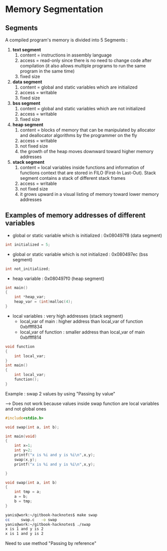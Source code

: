 # Memory Segmentation

## Segments

A compiled program's memory is divided into 5 Segments :&#x20;

1. **text segment**
   1. content = instructions in assembly language
   2. access = read-only since there is no need to change code after compilation (it also allows multiple programs to run the same program in the same time)
   3. fixed size
2. **data segment**
   1. content = global and static variables which are initialized
   2. access = writable
   3. fixed size
3. **bss segment**
   1. content = global and static variables which are not initialized
   2. access = writable
   3. fixed size
4. **heap segment**
   1. content = blocks of memory that can be manipulated by allocator and deallocator algorithms by the programmer on the fly
   2. access = writable
   3. not fixed size
   4. the growth of the heap moves downward toward higher memory addresses
5. **stack segment**
   1. content = local variables inside functions and information of functions context that are stored in FILO (First-In Last-Out). Stack segment contains a stack of different stack frames
   2. access = writable
   3. not fixed size
   4. it grows upward in a visual listing of memory toward lower memory addresses

## Examples of memory addresses of different variables

* global or static variable which is initialized : 0x080497f8 (data segment)

```c
int initialized = 5;
```

* global or static variable which is not initialized : 0x080497ec (bss segment)

```c
int not_initialized;
```

* heap variable : 0x080497f0 (heap segment)

```c
int main()
{
    int *heap_var;
    heap_var = (int)malloc(4);
}
```

* local variables : very high addresses (stack segment)
  * local\_var of main : higher address than local\_var of function 0xbffff834
  * local\_var of function : smaller address than local\_var of main 0xbffff814

```c
void function
{
    int local_var;
}
int main()
{
    int local_var;
    function();
}
```



Example : swap 2 values by using "Passing by value"

\--> Does not work because values inside swap function are local variables and not global ones

```c
#include<stdio.h>

void swap(int a, int b);

int main(void)
{
    int x=1;
    int y=2;
    printf("x is %i and y is %i\n",x,y);
    swap(x,y);
    printf("x is %i and y is %i\n",x,y);

}

void swap(int a, int b)
{
    int tmp = a;
    a = b;
    b = tmp;
}
```



```bash
yanis@work:~/gitbook-hacknotes$ make swap
cc     swap.c   -o swap
yanis@work:~/gitbook-hacknotes$ ./swap
x is 1 and y is 2
x is 1 and y is 2
```

Need to use method "Passing by reference"
